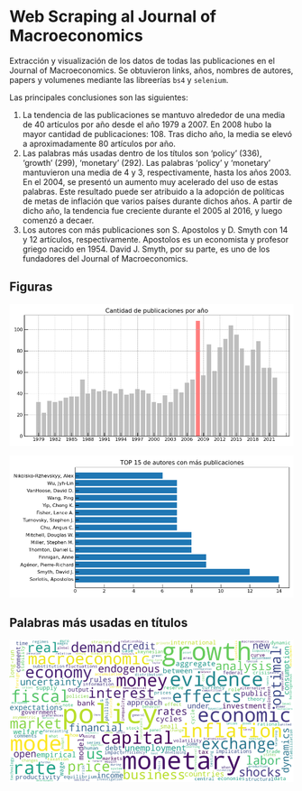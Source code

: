 # Web Scraping al Journal of Macroeconomics
Extracción y visualización de los datos de todas las publicaciones en el Journal of Macroeconomics. Se obtuvieron links, años, nombres de autores, papers y volumenes mediante las libreerías `bs4` y `selenium`.

Las principales conclusiones son las siguientes:
1. La tendencia de las publicaciones se mantuvo alrededor de una media de 40 artículos por año desde el año 1979 a 2007. En 2008 hubo la mayor cantidad de publicaciones: 108. Tras dicho año, la media se elevó a aproximadamente 80 artículos por año.
2. Las palabras más usadas dentro de los títulos son ‘policy’ (336), ‘growth’ (299), ‘monetary’ (292). Las palabras ‘policy’ y ‘monetary’ mantuvieron una media de 4 y 3, respectivamente, hasta los años 2003. En el 2004, se presentó un aumento muy acelerado del uso de estas palabras. Este resultado puede ser atribuido a la adopción de políticas de metas de inflación que varios países durante dichos años. A partir de dicho año, la tendencia fue creciente durante el 2005 al 2016, y luego comenzó a decaer.
3. Los autores con más publicaciones son S. Apostolos y D. Smyth con 14 y 12 artículos, respectivamente. Apostolos es un economista y profesor griego nacido en 1954. David J. Smyth, por su parte, es uno de los fundadores del Journal of Macroeconomics.

## Figuras
<p align="center">
  <img src="figures/bar-publicaciones-year.png" width="700">
</p>

<p align="center">
  <img src="figures/barh-authors.png" width="700">
</p>

## Palabras más usadas en títulos
<p align="center">
  <img src="figures/wordcloud-keywords.png" width="700">
</p>
